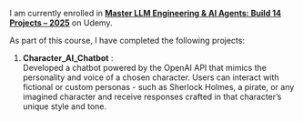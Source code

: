 I am currently enrolled in **[Master LLM Engineering & AI Agents: Build 14 Projects – 2025](https://www.udemy.com/course/become-an-llm-agentic-ai-engineer-14-day-bootcamp-2025)** on Udemy.

As part of this course, I have completed the following projects:

1. **Character\_AI\_Chatbot** :<br>
   Developed a chatbot powered by the OpenAI API that mimics the personality and voice of a chosen character. Users can interact with fictional or custom personas - such as Sherlock Holmes, a pirate, or any imagined character and receive responses crafted in that character’s unique style and tone.
